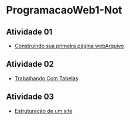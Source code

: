 # ProgramacaoWeb1-Not


## Atividade 01

- [Construindo sua primeira página webArquivo](Atividades/Atividade01-ConstruindoSuaPrimeiraPáginaWeb)

## Atividade 02

- [Trabalhando Com Tabelas](Atividades/Atividade03-TrabalhandoComTabelas)

## Atividade 03

- [Estruturação de um site](Atividades/Atividade04-EstruturaçãoDeUmSite)